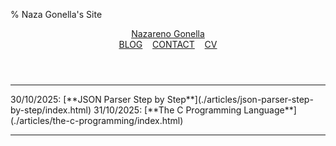 % Naza Gonella's Site

<header>
    <a class="name" href="index.html">Nazareno Gonella</a><nav><a class="title" href="">BLOG</a> &nbsp;&nbsp; <a class="title" href="mailto:nazagonella2@gmail.com">CONTACT</a> &nbsp;&nbsp; <a class="title" href="">CV</a></nav>
</header>

<hr />
30/10/2025: [**JSON Parser Step by Step**](./articles/json-parser-step-by-step/index.html)  
31/10/2025: [**The C Programming Language**](./articles/the-c-programming/index.html)  

---
